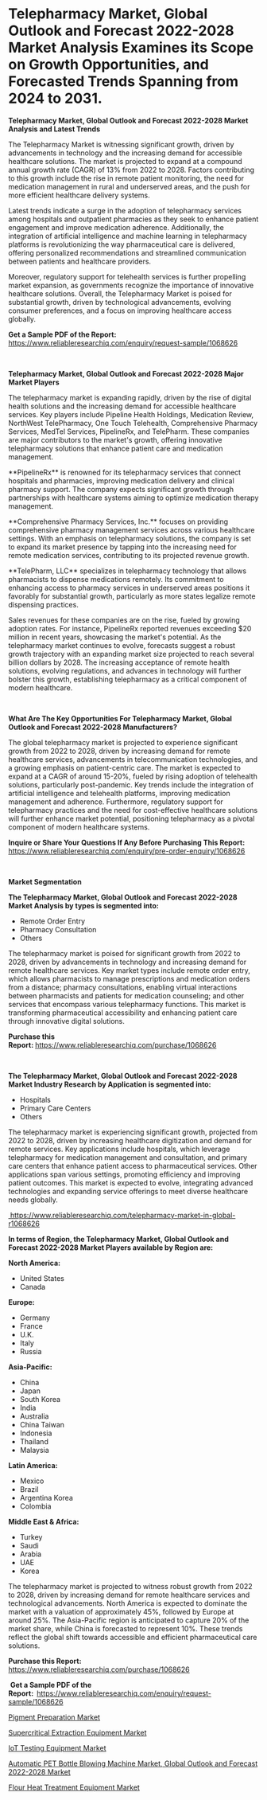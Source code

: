 <p><h1>Telepharmacy Market, Global Outlook and Forecast 2022-2028 Market Analysis Examines its Scope on Growth Opportunities, and Forecasted Trends Spanning from 2024 to 2031.</h1></p><p><strong>Telepharmacy Market, Global Outlook and Forecast 2022-2028 Market Analysis and Latest Trends</strong></p>
<p><p>The Telepharmacy Market is witnessing significant growth, driven by advancements in technology and the increasing demand for accessible healthcare solutions. The market is projected to expand at a compound annual growth rate (CAGR) of 13% from 2022 to 2028. Factors contributing to this growth include the rise in remote patient monitoring, the need for medication management in rural and underserved areas, and the push for more efficient healthcare delivery systems.</p><p>Latest trends indicate a surge in the adoption of telepharmacy services among hospitals and outpatient pharmacies as they seek to enhance patient engagement and improve medication adherence. Additionally, the integration of artificial intelligence and machine learning in telepharmacy platforms is revolutionizing the way pharmaceutical care is delivered, offering personalized recommendations and streamlined communication between patients and healthcare providers.</p><p>Moreover, regulatory support for telehealth services is further propelling market expansion, as governments recognize the importance of innovative healthcare solutions. Overall, the Telepharmacy Market is poised for substantial growth, driven by technological advancements, evolving consumer preferences, and a focus on improving healthcare access globally.</p></p>
<p><strong>Get a Sample PDF of the Report:&nbsp;</strong> <a href="https://www.reliableresearchiq.com/enquiry/request-sample/1068626">https://www.reliableresearchiq.com/enquiry/request-sample/1068626</a></p>
<p>&nbsp;</p>
<p><strong>Telepharmacy Market, Global Outlook and Forecast 2022-2028 Major Market Players</strong></p>
<p><p>The telepharmacy market is expanding rapidly, driven by the rise of digital health solutions and the increasing demand for accessible healthcare services. Key players include Pipeline Health Holdings, Medication Review, NorthWest TelePharmacy, One Touch Telehealth, Comprehensive Pharmacy Services, MedTel Services, PipelineRx, and TelePharm. These companies are major contributors to the market's growth, offering innovative telepharmacy solutions that enhance patient care and medication management.</p><p>**PipelineRx** is renowned for its telepharmacy services that connect hospitals and pharmacies, improving medication delivery and clinical pharmacy support. The company expects significant growth through partnerships with healthcare systems aiming to optimize medication therapy management. </p><p>**Comprehensive Pharmacy Services, Inc.** focuses on providing comprehensive pharmacy management services across various healthcare settings. With an emphasis on telepharmacy solutions, the company is set to expand its market presence by tapping into the increasing need for remote medication services, contributing to its projected revenue growth.</p><p>**TelePharm, LLC** specializes in telepharmacy technology that allows pharmacists to dispense medications remotely. Its commitment to enhancing access to pharmacy services in underserved areas positions it favorably for substantial growth, particularly as more states legalize remote dispensing practices. </p><p>Sales revenues for these companies are on the rise, fueled by growing adoption rates. For instance, PipelineRx reported revenues exceeding $20 million in recent years, showcasing the market's potential. As the telepharmacy market continues to evolve, forecasts suggest a robust growth trajectory with an expanding market size projected to reach several billion dollars by 2028. The increasing acceptance of remote health solutions, evolving regulations, and advances in technology will further bolster this growth, establishing telepharmacy as a critical component of modern healthcare.</p></p>
<p>&nbsp;</p>
<p><strong>What Are The Key Opportunities For Telepharmacy Market, Global Outlook and Forecast 2022-2028 Manufacturers?</strong></p>
<p><p>The global telepharmacy market is projected to experience significant growth from 2022 to 2028, driven by increasing demand for remote healthcare services, advancements in telecommunication technologies, and a growing emphasis on patient-centric care. The market is expected to expand at a CAGR of around 15-20%, fueled by rising adoption of telehealth solutions, particularly post-pandemic. Key trends include the integration of artificial intelligence and telehealth platforms, improving medication management and adherence. Furthermore, regulatory support for telepharmacy practices and the need for cost-effective healthcare solutions will further enhance market potential, positioning telepharmacy as a pivotal component of modern healthcare systems.</p></p>
<p><strong>Inquire or Share Your Questions If Any Before Purchasing This Report:</strong> <a href="https://www.reliableresearchiq.com/enquiry/pre-order-enquiry/1068626">https://www.reliableresearchiq.com/enquiry/pre-order-enquiry/1068626</a></p>
<p>&nbsp;</p>
<p><strong>Market Segmentation</strong></p>
<p><strong>The Telepharmacy Market, Global Outlook and Forecast 2022-2028 Market Analysis by types is segmented into:</strong></p>
<p><ul><li>Remote Order Entry</li><li>Pharmacy Consultation</li><li>Others</li></ul></p>
<p><p>The telepharmacy market is poised for significant growth from 2022 to 2028, driven by advancements in technology and increasing demand for remote healthcare services. Key market types include remote order entry, which allows pharmacists to manage prescriptions and medication orders from a distance; pharmacy consultations, enabling virtual interactions between pharmacists and patients for medication counseling; and other services that encompass various telepharmacy functions. This market is transforming pharmaceutical accessibility and enhancing patient care through innovative digital solutions.</p></p>
<p><strong>Purchase this Report:&nbsp;</strong><a href="https://www.reliableresearchiq.com/purchase/1068626">https://www.reliableresearchiq.com/purchase/1068626</a></p>
<p>&nbsp;</p>
<p><strong>The Telepharmacy Market, Global Outlook and Forecast 2022-2028 Market Industry Research by Application is segmented into:</strong></p>
<p><ul><li>Hospitals</li><li>Primary Care Centers</li><li>Others</li></ul></p>
<p><p>The telepharmacy market is experiencing significant growth, projected from 2022 to 2028, driven by increasing healthcare digitization and demand for remote services. Key applications include hospitals, which leverage telepharmacy for medication management and consultation, and primary care centers that enhance patient access to pharmaceutical services. Other applications span various settings, promoting efficiency and improving patient outcomes. This market is expected to evolve, integrating advanced technologies and expanding service offerings to meet diverse healthcare needs globally.</p></p>
<p><a href="https://www.reliableresearchiq.com/telepharmacy-market-in-global-r1068626">&nbsp;https://www.reliableresearchiq.com/telepharmacy-market-in-global-r1068626</a></p>
<p><strong>In terms of Region, the Telepharmacy Market, Global Outlook and Forecast 2022-2028 Market Players available by Region are:</strong></p>
<p>
    <p> <strong> North America: </strong>
        <ul>
            <li>United States</li>
            <li>Canada</li>
        </ul>
        </p> 
    <p> <strong> Europe: </strong>
        <ul>
            <li>Germany</li>
            <li>France</li>
            <li>U.K.</li>
            <li>Italy</li>
            <li>Russia</li>
        </ul>
        </p> 
    <p> <strong> Asia-Pacific: </strong>
        <ul>
            <li>China</li>
            <li>Japan</li>
            <li>South Korea</li>
            <li>India</li>
            <li>Australia</li>
            <li>China Taiwan</li>
            <li>Indonesia</li>
            <li>Thailand</li>
            <li>Malaysia</li>
        </ul>
        </p> 
    <p> <strong> Latin America: </strong>
        <ul>
            <li>Mexico</li>
            <li>Brazil</li>
            <li>Argentina Korea</li>
            <li>Colombia</li>
        </ul>
        </p> 
    <p> <strong> Middle East & Africa: </strong>
        <ul>
            <li>Turkey</li>
            <li>Saudi</li>
            <li>Arabia</li>
            <li>UAE</li>
            <li>Korea</li>
        </ul>
    </p>
    </p>
<p><p>The telepharmacy market is projected to witness robust growth from 2022 to 2028, driven by increasing demand for remote healthcare services and technological advancements. North America is expected to dominate the market with a valuation of approximately 45%, followed by Europe at around 25%. The Asia-Pacific region is anticipated to capture 20% of the market share, while China is forecasted to represent 10%. These trends reflect the global shift towards accessible and efficient pharmaceutical care solutions.</p></p>
<p><strong>Purchase this Report: </strong><a href="https://www.reliableresearchiq.com/purchase/1068626">https://www.reliableresearchiq.com/purchase/1068626</a></p>
<p>&nbsp;<strong>Get a Sample PDF of the Report:&nbsp;&nbsp;</strong><a href="https://www.reliableresearchiq.com/enquiry/request-sample/1068626">https://www.reliableresearchiq.com/enquiry/request-sample/1068626</a></p>
<p><strong></strong></p>
<p><p><a href="https://issuu.com/reportprime-2/docs/pigment-preparation-market-size-203_a8a59414ac2d20">Pigment Preparation Market</a></p><p><a href="https://www.linkedin.com/pulse/global-supercritical-extraction-equipment-market-sector2024-ffrlf?trackingId=pGwOfPMgQGex0gKCzUQrcQ%3D%3D">Supercritical Extraction Equipment Market</a></p><p><a href="https://medium.com/@kelleebernier1851/the-iot-testing-equipment-market-is-experiencing-higher-than-anticipated-demand-compared-to-56c275973481">IoT Testing Equipment Market</a></p><p><a href="https://github.com/MelgarBasny/Market-Research-Report-List-1/blob/main/automatic-pet-bottle-blowing-machine-market-global-outlook-and-forecast-2022-2028-market.md">Automatic PET Bottle Blowing Machine Market, Global Outlook and Forecast 2022-2028 Market</a></p><p><a href="https://www.linkedin.com/pulse/what-driving-global-flour-heat-treatment-equipment-market-bevif?trackingId=FWqgYMPyS8SqYlhXrrfLCQ%3D%3D">Flour Heat Treatment Equipment Market</a></p></p>